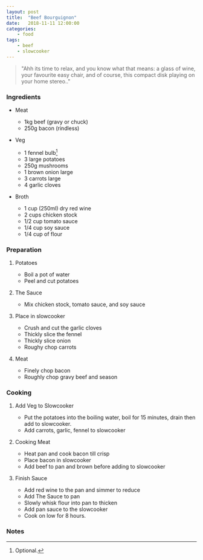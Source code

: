 ```yaml
---
layout: post
title:	"Beef Bourguignon"
date:	2018-11-11 12:00:00
categories:
    - food
tags:
    - beef
    - slowcooker
---
```


> "Ahh its time to relax, and you know what that means: a glass of wine, your favourite easy chair, and of course, this compact disk playing on your home stereo.."

### Ingredients

* Meat
	* 1kg beef (gravy or chuck)
	* 250g bacon (rindless)

* Veg
	* 1 fennel bulb[^1]
	* 3 large potatoes
	* 250g mushrooms
	* 1 brown onion large
	* 3 carrots large
	* 4 garlic cloves 

* Broth
	* 1 cup (250ml) dry red wine
	* 2 cups chicken stock
	* 1/2 cup tomato sauce
	* 1/4 cup soy sauce
	* 1/4 cup of flour

### Preparation

1. Potatoes
	* Boil a pot of water
	* Peel and cut potatoes  

1. The Sauce
	* Mix chicken stock, tomato sauce, and soy sauce  

1. Place in slowcooker
	* Crush and cut the garlic cloves
	* Thickly slice the fennel
	* Thickly slice onion
	* Roughy chop carrots  

1. Meat
	* Finely chop bacon
	* Roughly chop gravy beef and season

### Cooking

1. Add Veg to Slowcooker
	* Put the potatoes into the boiling water, boil for 15 minutes, drain then add to slowcooker.
	* Add carrots, garlic, fennel to slowcooker

1. Cooking Meat
	* Heat pan and cook bacon till crisp
	* Place bacon in slowcooker
	* Add beef to pan and brown before adding to slowcooker

1. Finish Sauce
	* Add red wine to the pan and simmer to reduce
	* Add The Sauce to pan
	* Slowly whisk flour into pan to thicken
	* Add pan sauce to the slowcooker
	* Cook on low for 8 hours.

### Notes

[^1]: Optional.


